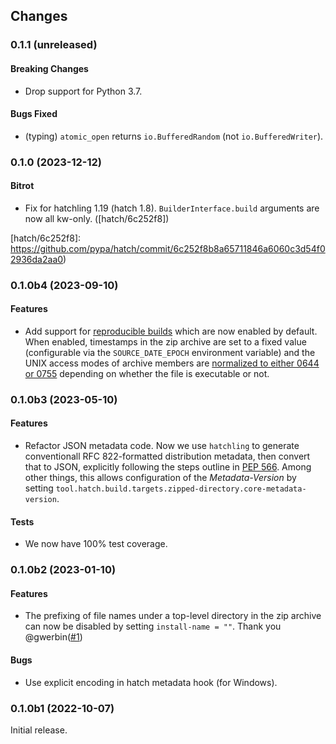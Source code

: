 ## Changes

### 0.1.1 (unreleased)

#### Breaking Changes

- Drop support for Python 3.7.

#### Bugs Fixed

- (typing) `atomic_open` returns `io.BufferedRandom` (not `io.BufferedWriter`).

### 0.1.0 (2023-12-12)

#### Bitrot

- Fix for hatchling 1.19 (hatch 1.8). `BuilderInterface.build`
  arguments are now all kw-only. ([hatch/6c252f8])

[hatch/6c252f8]: https://github.com/pypa/hatch/commit/6c252f8b8a65711846a6060c3d54f02936da2aa0)

### 0.1.0b4 (2023-09-10)

#### Features

- Add support for [reproducible builds] which are now enabled by
  default. When enabled, timestamps in the zip archive are set to a
  fixed value (configurable via the `SOURCE_DATE_EPOCH` environment
  variable) and the UNIX access modes of archive members are
  [normalized to either 0644 or 0755][mode-normalization] depending on
  whether the file is executable or not.

[reproducible builds]: https://hatch.pypa.io/latest/config/build/#reproducible-builds
[mode-normalization]: https://github.com/pypa/flit/pull/66

### 0.1.0b3 (2023-05-10)

#### Features

- Refactor JSON metadata code. Now we use `hatchling` to generate
  conventionall RFC 822-formatted distribution metadata, then convert
  that to JSON, explicitly following the steps outline in [PEP
  566](https://peps.python.org/pep-0566/#json-compatible-metadata).
  Among other things, this allows configuration of the
  *Metadata-Version* by setting
  `tool.hatch.build.targets.zipped-directory.core-metadata-version`.

#### Tests

- We now have 100% test coverage.

### 0.1.0b2 (2023-01-10)

#### Features

- The prefixing of file names under a top-level directory in the zip
  archive can now be disabled by setting `install-name = ""`.
  Thank you @gwerbin([#1][])

#### Bugs

- Use explicit encoding in hatch metadata hook (for Windows).

[#1]: https://github.com/dairiki/hatch-zipped-directory/issues/1

### 0.1.0b1 (2022-10-07)

Initial release.
